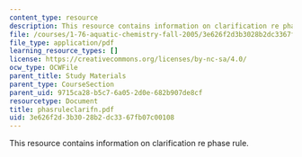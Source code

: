 ```yaml
---
content_type: resource
description: This resource contains information on clarification re phase rule.
file: /courses/1-76-aquatic-chemistry-fall-2005/3e626f2d3b3028b2dc3367fb07c00108_phasruleclarifn.pdf
file_type: application/pdf
learning_resource_types: []
license: https://creativecommons.org/licenses/by-nc-sa/4.0/
ocw_type: OCWFile
parent_title: Study Materials
parent_type: CourseSection
parent_uid: 9715ca28-b5c7-6a05-2d0e-682b907de8cf
resourcetype: Document
title: phasruleclarifn.pdf
uid: 3e626f2d-3b30-28b2-dc33-67fb07c00108
---
```

This resource contains information on clarification re phase rule.